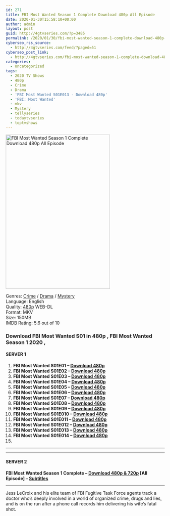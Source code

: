```yaml
---
id: 271
title: FBI Most Wanted Season 1 Complete Download 480p All Episode
date: 2020-01-30T15:58:10+00:00
author: admin
layout: post
guid: http://4gtvseries.com/?p=3485
permalink: /2020/01/30/fbi-most-wanted-season-1-complete-download-480p-all-episode/
cyberseo_rss_source:
  - http://4gtvseries.com/feed/?paged=51
cyberseo_post_link:
  - http://4gtvseries.com/fbi-most-wanted-season-1-complete-download-480p-all-episode/
categories:
  - Uncategorized
tags:
  - 2020 TV Shows
  - 480p
  - Crime
  - Drama
  - 'FBI Most Wanted S01E013 - Download 480p'
  - 'FBI: Most Wanted'
  - mkv
  - Mystery
  - tellyseries
  - todaytvseries
  - toptvshows
---
```

<img loading="lazy" fifu-featured="1" class="aligncenter" src="https://2.bp.blogspot.com/-FkbxmBxWXtY/XjL7E34a79I/AAAAAAAAAVY/FUoXha38VUgKA-yaHdvGtZ0E33gvRphggCK4BGAYYCw/s1600/FBI%2BMost%2BWanted%2BSeason%2B1.jpg" alt="FBI Most Wanted Season 1 Complete Download 480p All Episode" title="FBI Most Wanted Season 1 Complete Download 480p All Episode" width="330" height="488" />

Genres: <a href="http://4gtvseries.com/tag/crime/" data-wpel-link="internal">Crime</a> /&nbsp;<a href="http://4gtvseries.com/tag/drama/" data-wpel-link="internal">Drama</a> / <a href="http://4gtvseries.com/tag/mystery/" data-wpel-link="internal">Mystery</a>  
Language: English  
Quality:&nbsp;<a href="http://4gtvseries.com/tag/480p/" data-wpel-link="internal">480p</a> WEB-DL  
Format: MKV  
Size: 150MB  
IMDB Rating: 5.6 out of 10

### **Download FBI Most Wanted S01 in 480p , FBI Most Wanted Season 1 2020 ,&nbsp;**

#### <span><strong>SERVER 1</strong></span>

  1. **FBI Most Wanted S01E01 – <a href="http://slink.dl480p.xyz/xrpGA" data-wpel-link="external" target="_blank" rel="nofollow external noopener noreferrer" class="wpel-icon-left"><i class="wpel-icon fa fa-download" aria-hidden="true"></i>Download 480p</a>**
  2. **FBI Most Wanted S01E02 – <a href="http://slink.dl480p.xyz/TPb7vIN" data-wpel-link="external" target="_blank" rel="nofollow external noopener noreferrer" class="wpel-icon-left"><i class="wpel-icon fa fa-download" aria-hidden="true"></i>Download 480p</a>**
  3. **FBI Most Wanted S01E03 – <a href="http://slink.dl480p.xyz/uGsEfln" data-wpel-link="external" target="_blank" rel="nofollow external noopener noreferrer" class="wpel-icon-left"><i class="wpel-icon fa fa-download" aria-hidden="true"></i>Download 480p</a>**
  4. **FBI Most Wanted S01E04 – <a href="http://slink.dl480p.xyz/xd0ooeAW" data-wpel-link="external" target="_blank" rel="nofollow external noopener noreferrer" class="wpel-icon-left"><i class="wpel-icon fa fa-download" aria-hidden="true"></i>Download 480p</a>**
  5. **FBI Most Wanted S01E05 – <a href="http://slink.dl480p.xyz/RS4au" data-wpel-link="external" target="_blank" rel="nofollow external noopener noreferrer" class="wpel-icon-left"><i class="wpel-icon fa fa-download" aria-hidden="true"></i>Download 480p</a>**
  6. **FBI Most Wanted S01E06 – <a href="http://slink.dl480p.xyz/TlHPg" data-wpel-link="external" target="_blank" rel="nofollow external noopener noreferrer" class="wpel-icon-left"><i class="wpel-icon fa fa-download" aria-hidden="true"></i>Download 480p</a>**
  7. **FBI Most Wanted S01E07 – <a href="http://slink.dl480p.xyz/xhHWuJU" data-wpel-link="external" target="_blank" rel="nofollow external noopener noreferrer" class="wpel-icon-left"><i class="wpel-icon fa fa-download" aria-hidden="true"></i>Download 480p</a>**
  8. **FBI Most Wanted S01E08 – <a href="http://slink.dl480p.xyz/IJWv4Oko" data-wpel-link="external" target="_blank" rel="nofollow external noopener noreferrer" class="wpel-icon-left"><i class="wpel-icon fa fa-download" aria-hidden="true"></i>Download 480p</a>**
  9. **FBI Most Wanted S01E09 – <a href="http://slink.dl480p.xyz/DXCVP" data-wpel-link="external" target="_blank" rel="nofollow external noopener noreferrer" class="wpel-icon-left"><i class="wpel-icon fa fa-download" aria-hidden="true"></i>Download 480p</a>**
 10. **FBI Most Wanted S01E010 – <a href="http://slink.dl480p.xyz/dSOzGR" data-wpel-link="external" target="_blank" rel="nofollow external noopener noreferrer" class="wpel-icon-left"><i class="wpel-icon fa fa-download" aria-hidden="true"></i>Download 480p</a>**
 11. **FBI Most Wanted S01E011 – <a href="http://slink.dl480p.xyz/36Vz" data-wpel-link="external" target="_blank" rel="nofollow external noopener noreferrer" class="wpel-icon-left"><i class="wpel-icon fa fa-download" aria-hidden="true"></i>Download 480p</a>**
 12. **FBI Most Wanted S01E012 – <a href="http://slink.dl480p.xyz/F3Ju" data-wpel-link="external" target="_blank" rel="nofollow external noopener noreferrer" class="wpel-icon-left"><i class="wpel-icon fa fa-download" aria-hidden="true"></i>Download 480p</a>**
 13. **FBI Most Wanted S01E013 – <a href="http://slink.dl480p.xyz/mHIf5" data-wpel-link="external" target="_blank" rel="nofollow external noopener noreferrer" class="wpel-icon-left"><i class="wpel-icon fa fa-download" aria-hidden="true"></i>Download 480p</a>**
 14. **FBI Most Wanted S01E014 – <a href="http://slink.dl480p.xyz/tkH48co" data-wpel-link="external" target="_blank" rel="nofollow external noopener noreferrer" class="wpel-icon-left"><i class="wpel-icon fa fa-download" aria-hidden="true"></i>Download 480p</a>**
 15. 

* * *

* * *

#### <span><strong>SERVER 2</strong></span>

**FBI Most Wanted Season 1 Complete – <a href="http://dl480p.xyz/3818/" data-wpel-link="external" target="_blank" rel="nofollow external noopener noreferrer" class="wpel-icon-left"><i class="wpel-icon fa fa-download" aria-hidden="true"></i>Download 480p & 720p</a> [All Episode] – <a href="https://english-subtitles.org/" data-wpel-link="external" target="_blank" rel="nofollow external noopener noreferrer" class="wpel-icon-left"><i class="wpel-icon fa fa-download" aria-hidden="true"></i>Subtitles</a>**

* * *

Jess LeCroix and his elite team of FBI Fugitive Task Force agents track a doctor who’s deeply involved in a world of organized crime, drugs and lies, and is on the run after a phone call records him delivering his wife’s fatal shot.

<div align="center">
</div>
